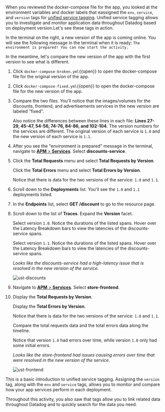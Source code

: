 When you reviewed the docker-compose file for the app, you looked at the environment variables and docker labels that eassigned the `env`, `service`, and `version` tags for <a href="https://docs.datadoghq.com/getting_started/tagging/unified_service_tagging?tab=docker" target="_blank">unified service tagging</a>. Unified service tagging allows you to investigate and monitor application data throughout Datadog based on deployment version.Let's see these tags in action. 

In the terminal on the right, a new version of the app is coming online. You will see the following message in the terminal when it is ready: `The environment is prepared! You can now start the activity.`

In the meantime, let's compare the new version of the app with the first version to see what is different.

1. Click `docker-compose-broken.yml`{{open}} to open the docker-compose file for the original version of the app. 

2. Click `docker-compose-fixed.yml`{{open}} to open the docker-compose file for the new version of the app.

3. Compare the two files. You'll notice that the images/volumes for the discounts, frontend, and advertisements services in the new version are labeled "fixed".

    Also notice the differences between these lines in each file: **Lines 27-29, 45-47, 54-56, 74-76, 84-86, and 102-104**. The version numbers for the services are different. The original version of each service is `1.0` and the new version of each service is `1.1`.

4. After you see the "environment is prepared" message in the terminal, navigate to <a href="https://app.datadoghq.com/apm/services" target="_datadog">**APM** > **Services**</a>. Select **discounts-service**.

5. Click the **Total Requests** menu and select **Total Requests by Version**. 

    Click the **Total Errors** menu and select **Total Errors by Version**. 
    
    Notice that there is data for the two versions of the service: `1.0` and `1.1`.

6. Scroll down to the **Deployments** list. You'll see the `1.0` and `1.1` deployments listed.

7. In the **Endpoints** list, select **GET /discount** to go to the resource page.

8. Scroll down to the list of **Traces**. Expand the **Version** facet. 

    Select version `1.0`. Notice the durations of the listed spans. Hover over the Latency Breakdown bars to view the latencies of the discounts-service spans.

    Select version `1.1`. Notice the durations of the listed spans. Hover over the Latency Breakdown bars to view the latencies of the discounts-service spans.

    _Looks like the discounts-service had a high-latency issue that is resolved in the new version of the service._

    ![ust-discounts](apptagging/assets/ust-discounts.gif)

9.  Navigate to <a href="https://app.datadoghq.com/apm/services" target="_datadog">**APM** > **Services**</a>. Select **store-frontend**.

10. Display the **Total Requests by Version**. 

    Display the **Total Errors by Version**. 

    Notice that there is data for the two versions of the service: `1.0` and `1.1`.

    Compare the total requests data and the total errors data along the timeline. 
    
    Notice that version `1.0` had errors over time, while version `1.0` only had some initial errors. 

    _Looks like the store-frontend had issues causing errors over time that were resolved in the new version of the service._ 

    ![ust-frontend](apptagging/assets/ust-frontend.png)


This is a basic introduction to unified service tagging. Assigning the `version` tag, along with the `env` and `service` tags, allows you to monitor and compare how your app services perform in each deployment.

Throughout this activity, you also saw that tags allow you to link related data throughout Datadog and to quickly search for the data you need. 